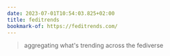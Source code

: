 ```yaml
---
date: 2023-07-01T10:54:03.825+02:00
title: feditrends
bookmark-of: https://feditrends.com/
---
```

> aggregating what's trending across the fediverse
